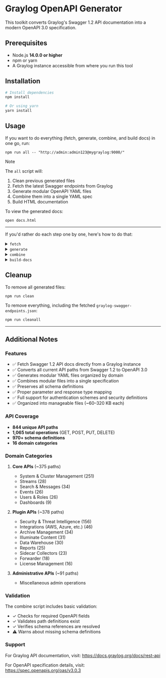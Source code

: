 # Graylog OpenAPI Generator

This toolkit converts Graylog's Swagger 1.2 API documentation into a modern OpenAPI 3.0 specification.

## Prerequisites

- Node.js **14.0.0 or higher**  
- npm or yarn  
- A Graylog instance accessible from where you run this tool  

## Installation

```bash
# Install dependencies
npm install

# Or using yarn
yarn install
```

## Usage

If you want to do everything (fetch, generate, combine, and build docs) in one go, run:
```
npm run all -- "http://admin:admin123@mygraylog:9000/"
```

> [!NOTE]
> The `all` script will:
> 1.	Clean previous generated files
> 2.	Fetch the latest Swagger endpoints from Graylog
> 3.	Generate modular OpenAPI YAML files
> 4.	Combine them into a single YAML spec
> 5.	Build HTML documentation

To view the generated docs:
```
open docs.html
```

---

If you'd rather do each step one by one, here's how to do that:

<details closed>
<summary><code>fetch</code></summary>

### Fetching Graylog API Endpoints

The first step is to fetch the full list of Swagger 1.2 endpoint specs from your Graylog instance.
You can pass the base URL including credentials (if required) in the form:
```
http://<username>:<password>@<graylog-host>:<port>/
```
Example:
```
npm run fetch -- "http://admin:admin123@mygraylog:9000/"
```
This will:

	•	Request /api/api-docs from Graylog
	•	Discover each individual Swagger endpoint
	•	Fetch them all in parallel (with a live progress counter)
	•	Save them into graylog-swagger-endpoints.json in the project root

</details>

<details closed>
<summary><code>generate</code></summary>
	
### Generating Modular OpenAPI Files

Once you’ve fetched the Graylog endpoints:
```
npm run generate
```

This creates a `graylog-api/` directory with the following structure:
```
graylog-api/
├── openapi.yaml                # Main specification with individual $refs
├── paths/                      # Domain-organized path definitions
│   ├── core-system.yaml          # 251 system endpoints
│   ├── core-streams.yaml         # 28 stream endpoints
│   ├── core-search.yaml          # 34 search endpoints
│   ├── core-events.yaml          # 26 event endpoints
│   ├── core-users.yaml           # 26 user endpoints
│   ├── core-inputs.yaml          # ~25 input endpoints
│   ├── core-dashboard.yaml       # 9 dashboard endpoints
│   ├── plugin-archive.yaml       # 34 archive plugin endpoints
│   ├── plugin-security.yaml      # 156 security plugin endpoints
│   ├── plugin-illuminate.yaml    # 31 illuminate plugin endpoints
│   ├── plugin-integrations.yaml  # 46 integration endpoints
│   ├── plugin-datawarehouse.yaml # 30 data warehouse endpoints
│   ├── plugin-forwarder.yaml     # 18 forwarder endpoints
│   ├── plugin-license.yaml       # 16 license endpoints
│   ├── plugin-reports.yaml       # 25 report endpoints
│   ├── plugin-sidecar.yaml       # 23 sidecar endpoints
│   └── misc-admin.yaml           # 91 miscellaneous admin endpoints
└── schemas/                    # Schema definitions
    ├── core-schemas.yaml         # Core API schemas
    ├── plugin-schemas.yaml       # Plugin schemas
    └── common-schemas.yaml       # Shared schemas
```
</details>

<details closed>
<summary><code>combine</code></summary>

### Combining Into a Single OpenAPI Spec

To merge the modular files into one large OpenAPI file:
```
npm run combine
```

This creates a single `graylog-openapi-combined.yaml` file (~2.3 MB) containing the complete specification.

</details>

<details closed>
<summary><code>build-docs</code></summary>
	
### Building HTML Docs

To render HTML API docs using Redocly CLI:
```
npm run build-docs
```
This outputs `docs.html` in the project root.

### Output Files

| File/Directory | Size | Description |
|----------------|------|-------------|
| `graylog-swagger-endpoints.json` | ~970 KB | Array of current Graylog API endpoint groups |
| `graylog-api/` | ~2.3 MB total | Modular specification |
| `graylog-api/openapi.yaml` | ~150 KB | Main file with $refs to all paths and schemas |
| `graylog-api/paths/*.yaml` | 60-320 KB each | Domain-specific endpoints |
| `graylog-api/schemas/*.yaml` | 80-320 KB each | Schema definitions |
| `graylog-openapi-combined.yaml` | ~2.3 MB | Single combined file |

</details>


## Cleanup

To remove all generated files:
```
npm run clean
```
To remove everything, including the fetched `graylog-swagger-endpoints.json`:
```
npm run cleanall
```

---

## Additional Notes

### Features

- ✅ Fetch Swagger 1.2 API docs directly from a Graylog instance  
- ✅ Converts all current API paths from Swagger 1.2 to OpenAPI 3.0  
- ✅ Generates modular YAML files organized by domain  
- ✅ Combines modular files into a single specification  
- ✅ Preserves all schema definitions  
- ✅ Proper parameter and response type mapping  
- ✅ Full support for authentication schemes and security definitions  
- ✅ Organized into manageable files (~60–320 KB each)  

### API Coverage

- **844 unique API paths**
- **1,065 total operations** (GET, POST, PUT, DELETE)
- **970+ schema definitions**
- **16 domain categories**

### Domain Categories

1. **Core APIs** (~375 paths)
   - System & Cluster Management (251)
   - Streams (28)
   - Search & Messages (34)
   - Events (26)
   - Users & Roles (26)
   - Dashboards (9)

2. **Plugin APIs** (~378 paths)
   - Security & Threat Intelligence (156)
   - Integrations (AWS, Azure, etc.) (46)
   - Archive Management (34)
   - Illuminate Content (31)
   - Data Warehouse (30)
   - Reports (25)
   - Sidecar Collectors (23)
   - Forwarder (18)
   - License Management (16)

3. **Administrative APIs** (~91 paths)
   - Miscellaneous admin operations

### Validation

The combine script includes basic validation:
- ✓ Checks for required OpenAPI fields
- ✓ Validates path definitions exist
- ✓ Verifies schema references are resolved
- ⚠ Warns about missing schema definitions

### Support

For Graylog API documentation, visit: https://docs.graylog.org/docs/rest-api

For OpenAPI specification details, visit: https://spec.openapis.org/oas/v3.0.3
